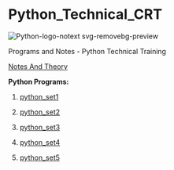 # Python_Technical_CRT

![Python-logo-notext svg-removebg-preview](https://user-images.githubusercontent.com/96654142/235642216-1996eb1a-3ea5-4baa-8f45-3326c49fb5d3.png)

Programs and Notes - Python Technical Training

[Notes And Theory](https://github.com/Techie03/Python_Technical_CRT/tree/main/Python_MallaReddy)

**Python Programs:**

1) [python_set1](https://github.com/Techie03/Python_Technical_CRT/tree/main/python_set1)

2) [python_set2](https://github.com/Techie03/Python_Technical_CRT/tree/main/python_set2)

3) [python_set3](https://github.com/Techie03/Python_Technical_CRT/tree/main/python_set3)

4) [python_set4](https://github.com/Techie03/Python_Technical_CRT/tree/main/python_set4)

5) [python_set5](https://github.com/Techie03/Python_Technical_CRT/tree/main/python_set5)

